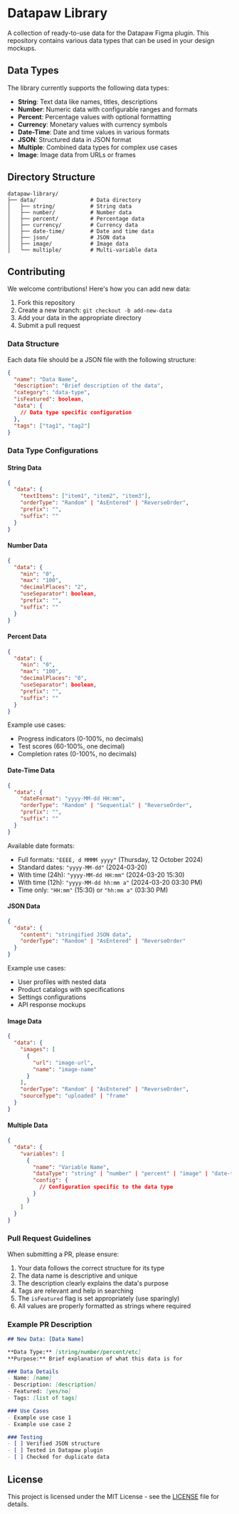 # Datapaw Library

A collection of ready-to-use data for the Datapaw Figma plugin. This repository contains various data types that can be used in your design mockups.

## Data Types

The library currently supports the following data types:

- **String**: Text data like names, titles, descriptions
- **Number**: Numeric data with configurable ranges and formats
- **Percent**: Percentage values with optional formatting
- **Currency**: Monetary values with currency symbols
- **Date-Time**: Date and time values in various formats
- **JSON**: Structured data in JSON format
- **Multiple**: Combined data types for complex use cases
- **Image**: Image data from URLs or frames

## Directory Structure

```
datapaw-library/
├── data/                 # Data directory
│   ├── string/           # String data
│   ├── number/           # Number data
│   ├── percent/          # Percentage data
│   ├── currency/         # Currency data
│   ├── date-time/        # Date and time data
│   ├── json/             # JSON data
│   ├── image/            # Image data
│   └── multiple/         # Multi-variable data
```

## Contributing

We welcome contributions! Here's how you can add new data:

1. Fork this repository
2. Create a new branch: `git checkout -b add-new-data`
3. Add your data in the appropriate directory
4. Submit a pull request

### Data Structure

Each data file should be a JSON file with the following structure:

```json
{
  "name": "Data Name",
  "description": "Brief description of the data",
  "category": "data-type",
  "isFeatured": boolean,
  "data": {
    // Data type specific configuration
  },
  "tags": ["tag1", "tag2"]
}
```

### Data Type Configurations

#### String Data
```json
{
  "data": {
    "textItems": ["item1", "item2", "item3"],
    "orderType": "Random" | "AsEntered" | "ReverseOrder",
    "prefix": "",
    "suffix": ""
  }
}
```

#### Number Data
```json
{
  "data": {
    "min": "0",
    "max": "100",
    "decimalPlaces": "2",
    "useSeparator": boolean,
    "prefix": "",
    "suffix": ""
  }
}
```

#### Percent Data
```json
{
  "data": {
    "min": "0",
    "max": "100",
    "decimalPlaces": "0",
    "useSeparator": boolean,
    "prefix": "",
    "suffix": ""
  }
}
```

Example use cases:
- Progress indicators (0-100%, no decimals)
- Test scores (60-100%, one decimal)
- Completion rates (0-100%, no decimals)

#### Date-Time Data
```json
{
  "data": {
    "dateFormat": "yyyy-MM-dd HH:mm",
    "orderType": "Random" | "Sequential" | "ReverseOrder",
    "prefix": "",
    "suffix": ""
  }
}
```

Available date formats:
- Full formats: `"EEEE, d MMMM yyyy"` (Thursday, 12 October 2024)
- Standard dates: `"yyyy-MM-dd"` (2024-03-20)
- With time (24h): `"yyyy-MM-dd HH:mm"` (2024-03-20 15:30)
- With time (12h): `"yyyy-MM-dd hh:mm a"` (2024-03-20 03:30 PM)
- Time only: `"HH:mm"` (15:30) or `"hh:mm a"` (03:30 PM)

#### JSON Data
```json
{
  "data": {
    "content": "stringified JSON data",
    "orderType": "Random" | "AsEntered" | "ReverseOrder"
  }
}
```

Example use cases:
- User profiles with nested data
- Product catalogs with specifications
- Settings configurations
- API response mockups

#### Image Data
```json
{
  "data": {
    "images": [
      {
        "url": "image-url",
        "name": "image-name"
      }
    ],
    "orderType": "Random" | "AsEntered" | "ReverseOrder",
    "sourceType": "uploaded" | "frame"
  }
}
```

#### Multiple Data
```json
{
  "data": {
    "variables": [
      {
        "name": "Variable Name",
        "dataType": "string" | "number" | "percent" | "image" | "date-time" | "currency",
        "config": {
          // Configuration specific to the data type
        }
      }
    ]
  }
}
```

### Pull Request Guidelines

When submitting a PR, please ensure:

1. Your data follows the correct structure for its type
2. The data name is descriptive and unique
3. The description clearly explains the data's purpose
4. Tags are relevant and help in searching
5. The `isFeatured` flag is set appropriately (use sparingly)
6. All values are properly formatted as strings where required

### Example PR Description

```markdown
## New Data: [Data Name]

**Data Type:** [string/number/percent/etc]
**Purpose:** Brief explanation of what this data is for

### Data Details
- Name: [name]
- Description: [description]
- Featured: [yes/no]
- Tags: [list of tags]

### Use Cases
- Example use case 1
- Example use case 2

### Testing
- [ ] Verified JSON structure
- [ ] Tested in Datapaw plugin
- [ ] Checked for duplicate data
```

## License

This project is licensed under the MIT License - see the [LICENSE](LICENSE) file for details. 